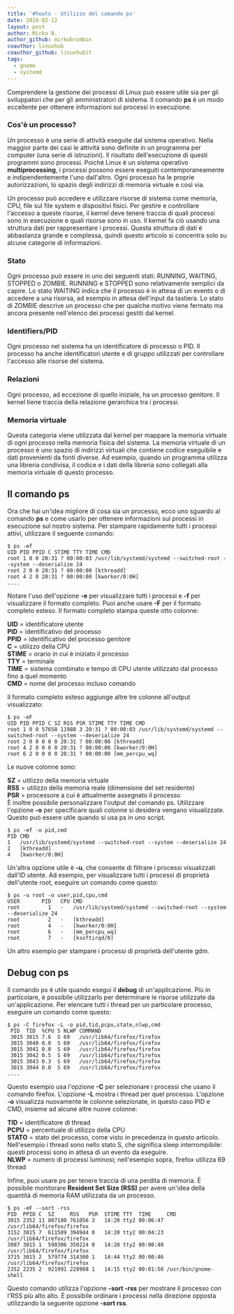 ```yaml
---
title: '#howto - Utilizzo del comando ps'
date: 2018-02-12
layout: post
author: Mirko B.
author_github: mirkobrombin
coauthor: linuxhub
coauthor_github: linuxhubit
tags:
  - gnome  
  - systemd
---
```

Comprendere la gestione dei processi di Linux può essere utile sia per gli sviluppatori che per gli amministratori di sistema. Il comando **ps** è un modo eccellente per ottenere informazioni sui processi in esecuzione.

### Cos'è un processo?

Un processo è una serie di attività eseguite dal sistema operativo. Nella maggior parte dei casi le attività sono definite in un programma per computer (una serie di istruzioni). Il risultato dell'esecuzione di questi programmi sono processi. Poiché Linux è un sistema operativo **multiprocessing**, i processi possono essere eseguiti contemporaneamente e indipendentemente l'uno dall'altro. Ogni processo ha le proprie autorizzazioni, lo spazio degli indirizzi di memoria virtuale e così via.

Un processo può accedere e utilizzare risorse di sistema come memoria, CPU, file sul file system e dispositivi fisici. Per gestire e controllare l'accesso a queste risorse, il kernel deve tenere traccia di quali processi sono in esecuzione e quali risorse sono in uso. Il kernel fa ciò usando una struttura dati per rappresentare i processi. Questa struttura di dati è abbastanza grande e complessa, quindi questo articolo si concentra solo su alcune categorie di informazioni.

### Stato

Ogni processo può essere in uno dei seguenti stati: RUNNING, WAITING, STOPPED o ZOMBIE. RUNNING e STOPPED sono relativamente semplici da capire. Lo stato WAITING indica che il processo è in attesa di un evento o di accedere a una risorsa, ad esempio in attesa dell'input da tastiera. Lo stato di ZOMBIE descrive un processo che per qualche motivo viene fermato ma ancora presente nell'elenco dei processi gestiti dal kernel.

### Identifiers/PID

Ogni processo nel sistema ha un identificatore di processo o PID. Il processo ha anche identificatori utente e di gruppo utilizzati per controllare l'accesso alle risorse del sistema.

### Relazioni

Ogni processo, ad eccezione di quello iniziale, ha un processo genitore. Il kernel tiene traccia della relazione gerarchica tra i processi.

### Memoria virtuale

Questa categoria viene utilizzata dal kernel per mappare la memoria virtuale di ogni processo nella memoria fisica del sistema. La memoria virtuale di un processo è uno spazio di indirizzi virtuali che contiene codice eseguibile e dati provenienti da fonti diverse. Ad esempio, quando un programma utilizza una libreria condivisa, il codice e i dati della libreria sono collegati alla memoria virtuale di questo processo.

## Il comando ps

Ora che hai un'idea migliore di cosa sia un processo, ecco uno sguardo al comando **ps** e come usarlo per ottenere informazioni sui processi in esecuzione sul nostro sistema. Per stampare rapidamente tutti i processi attivi, utilizzare il seguente comando:

    $ ps -ef 
    UID PID PPID C STIME TTY TIME CMD
    root 1 0 0 20:31 ? 00:00:03 /usr/lib/systemd/systemd --switched-root --system --deserialize 24
    root 2 0 0 20:31 ? 00:00:00 [kthreadd]
    root 4 2 0 20:31 ? 00:00:00 [kworker/0:0H]
    ....

Notare l'uso dell'opzione **-e** per visualizzare tutti i processi e **-f** per visualizzare il formato completo. Puoi anche usare **-F** per il formato completo esteso. Il formato completo stampa queste otto colonne:

**UID** = identificatore utente  
**PID** = identificativo del processo  
**PPID** = identificativo del processo genitore  
**C** = utilizzo della CPU  
**STIME** = orario in cui è iniziato il processo  
**TTY** = terminale  
**TIME** = sistema combinato e tempo di CPU utente utilizzato dal processo fino a quel momento  
**CMD** = nome del processo incluso comando

Il formato completo esteso aggiunge altre tre colonne all'output visualizzato:

    $ ps -eF
    UID PID PPID C SZ RSS PSR STIME TTY TIME CMD
    root 1 0 0 57658 11988 3 20:31 ? 00:00:03 /usr/lib/systemd/systemd --switched-root --system --deserialize 24
    root 2 0 0 0 0 0 20:31 ? 00:00:00 [kthreadd]
    root 4 2 0 0 0 0 20:31 ? 00:00:00 [kworker/0:0H]
    root 6 2 0 0 0 0 20:31 ? 00:00:00 [mm_percpu_wq]

Le nuove colonne sono:

**SZ** = utilizzo della memoria virtuale  
**RSS** = utilizzo della memoria reale (dimensione del set residente)  
**PSR** = processore a cui è attualmente assegnato il processo  
È inoltre possibile personalizzare l'output del comando ps. Utilizzare l'opzione **-o** per specificare quali colonne si desidera vengano visualizzate. Questo può essere utile quando si usa ps in uno script.

    $ ps -ef -o pid,cmd
    PID CMD
    1   /usr/lib/systemd/systemd --switched-root --system --deserialize 24
    2   [kthreadd]
    4   [kworker/0:0H]

Un'altra opzione utile è **-u**, che consente di filtrare i processi visualizzati dall'ID utente. Ad esempio, per visualizzare tutti i processi di proprietà dell'utente root, eseguire un comando come questo:

    $ ps -u root -o user,pid,cpu,cmd 
    USER       PID   CPU CMD
    root         1   -   /usr/lib/systemd/systemd --switched-root --system --deserialize 24
    root         2   -   [kthreadd]
    root         4   -   [kworker/0:0H]
    root         6   -   [mm_percpu_wq]
    root         7   -   [ksoftirqd/0]

Un altro esempio per stampare i processi di proprietà dell'utente gdm.

## Debug con ps

Il comando ps è utile quando esegui il **debug** di un'applicazione. Più in particolare, è possibile utilizzarlo per determinare le risorse utilizzate da un'applicazione. Per elencare tutti i thread per un particolare processo, eseguire un comando come questo:

    $ ps -C firefox -L -o pid,tid,pcpu,state,nlwp,cmd 
     PID  TID  %CPU S NLWP COMMAND 
     3015 3015 7.6  S 69   /usr/lib64/firefox/firefox 
     3015 3040 0.0  S 69   /usr/lib64/firefox/firefox 
     3015 3041 0.0  S 69   /usr/lib64/firefox/firefox 
     3015 3042 0.5  S 69   /usr/lib64/firefox/firefox 
     3015 3043 0.3  S 69   /usr/lib64/firefox/firefox 
     3015 3044 0.0  S 69   /usr/lib64/firefox/firefox
    ....

Questo esempio usa l'opzione **-C** per selezionare i processi che usano il comando firefox. L'opzione **-L** mostra i thread per quel processo. L'opzione **-o** visualizza nuovamente le colonne selezionate, in questo caso PID e CMD, insieme ad alcune altre nuove colonne:

**TID** = identificatore di thread  
**PCPU** = percentuale di utilizzo della CPU  
**STATO** = stato del processo, come visto in precedenza in questo articolo. Nell'esempio i thread sono nello stato S, che significa sleep interrompibile: questi processi sono in attesa di un evento da eseguire.  
**NLWP** = numero di processi luminosi; nell'esempio sopra, firefox utilizza 69 thread

Infine, puoi usare ps per tenere traccia di una perdita di memoria. È possibile monitorare **Resident Set Size (RSS)** per avere un'idea della quantità di memoria RAM utilizzata da un processo.

    $ ps -eF --sort -rss
    PID  PPID C  SZ     RSS   PSR  STIME TTY  TIME     CMD
    3015 2352 11 807180 761056 3   14:20 tty2 00:06:47 /usr/lib64/firefox/firefox
    3152 3015 7  611589 394944 0   14:20 tty2 00:04:23 /usr/lib64/firefox/firefox
    3087 3015 1  598306 350224 0   14:20 tty2 00:00:40 /usr/lib64/firefox/firefox
    3715 3015 2  579774 314300 1   14:44 tty2 00:00:46 /usr/lib64/firefox/firefox
    2352 2235 2  921991 228908 1   14:15 tty2 00:01:50 /usr/bin/gnome-shell

Questo comando utilizza l'opzione **-sort -rss** per mostrare il processo con l'RSS più alto alto. È possibile ordinare i processi nella direzione opposta utilizzando la seguente opzione **-sort rss**.